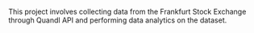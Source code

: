 This project involves collecting data from the Frankfurt Stock Exchange through Quandl API and performing data analytics on the dataset.